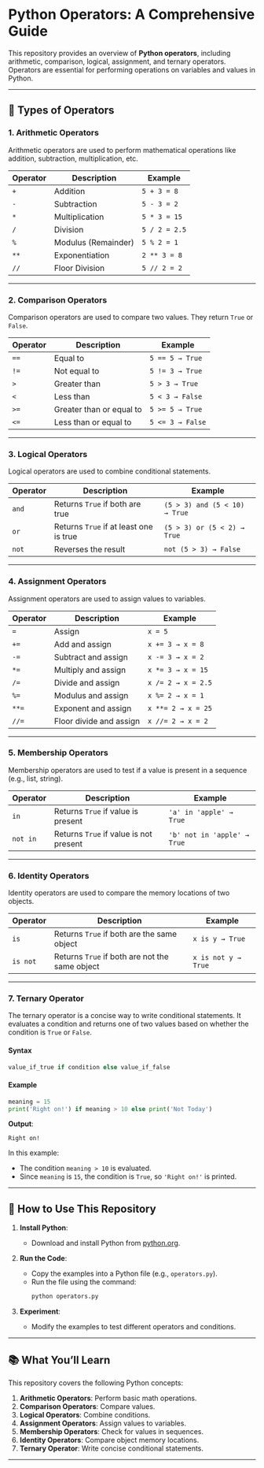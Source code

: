 # **Python Operators: A Comprehensive Guide**  
This repository provides an overview of **Python operators**, including arithmetic, comparison, logical, assignment, and ternary operators. Operators are essential for performing operations on variables and values in Python.  

---

## **📜 Types of Operators**  

### **1. Arithmetic Operators**  
Arithmetic operators are used to perform mathematical operations like addition, subtraction, multiplication, etc.  

| Operator | Description          | Example       |
|----------|----------------------|---------------|
| `+`      | Addition             | `5 + 3 = 8`   |
| `-`      | Subtraction          | `5 - 3 = 2`   |
| `*`      | Multiplication       | `5 * 3 = 15`  |
| `/`      | Division             | `5 / 2 = 2.5` |
| `%`      | Modulus (Remainder)  | `5 % 2 = 1`   |
| `**`     | Exponentiation       | `2 ** 3 = 8`  |
| `//`     | Floor Division       | `5 // 2 = 2`  |

---

### **2. Comparison Operators**  
Comparison operators are used to compare two values. They return `True` or `False`.  

| Operator | Description                  | Example         |
|----------|------------------------------|-----------------|
| `==`     | Equal to                     | `5 == 5 → True` |
| `!=`     | Not equal to                 | `5 != 3 → True` |
| `>`      | Greater than                 | `5 > 3 → True`  |
| `<`      | Less than                    | `5 < 3 → False` |
| `>=`     | Greater than or equal to     | `5 >= 5 → True` |
| `<=`     | Less than or equal to        | `5 <= 3 → False`|

---

### **3. Logical Operators**  
Logical operators are used to combine conditional statements.  

| Operator | Description                          | Example                          |
|----------|--------------------------------------|----------------------------------|
| `and`    | Returns `True` if both are true      | `(5 > 3) and (5 < 10) → True`    |
| `or`     | Returns `True` if at least one is true | `(5 > 3) or (5 < 2) → True`     |
| `not`    | Reverses the result                  | `not (5 > 3) → False`            |

---

### **4. Assignment Operators**  
Assignment operators are used to assign values to variables.  

| Operator | Description              | Example          |
|----------|--------------------------|------------------|
| `=`      | Assign                   | `x = 5`          |
| `+=`     | Add and assign           | `x += 3 → x = 8` |
| `-=`     | Subtract and assign      | `x -= 3 → x = 2` |
| `*=`     | Multiply and assign      | `x *= 3 → x = 15`|
| `/=`     | Divide and assign        | `x /= 2 → x = 2.5`|
| `%=`     | Modulus and assign       | `x %= 2 → x = 1` |
| `**=`    | Exponent and assign      | `x **= 2 → x = 25`|
| `//=`    | Floor divide and assign  | `x //= 2 → x = 2` |

---

### **5. Membership Operators**  
Membership operators are used to test if a value is present in a sequence (e.g., list, string).  

| Operator | Description                          | Example                  |
|----------|--------------------------------------|--------------------------|
| `in`     | Returns `True` if value is present   | `'a' in 'apple' → True`  |
| `not in` | Returns `True` if value is not present | `'b' not in 'apple' → True` |

---

### **6. Identity Operators**  
Identity operators are used to compare the memory locations of two objects.  

| Operator | Description                          | Example                  |
|----------|--------------------------------------|--------------------------|
| `is`     | Returns `True` if both are the same object | `x is y → True`       |
| `is not` | Returns `True` if both are not the same object | `x is not y → True` |

---

### **7. Ternary Operator**  
The ternary operator is a concise way to write conditional statements. It evaluates a condition and returns one of two values based on whether the condition is `True` or `False`.  

#### **Syntax**  
```python
value_if_true if condition else value_if_false
```  

#### **Example**  
```python
meaning = 15
print('Right on!') if meaning > 10 else print('Not Today')
```  

**Output**:  
```
Right on!
```  

In this example:  
- The condition `meaning > 10` is evaluated.  
- Since `meaning` is `15`, the condition is `True`, so `'Right on!'` is printed.  

---

## **🚀 How to Use This Repository**  
1. **Install Python**:  
   - Download and install Python from [python.org](https://www.python.org/).  

2. **Run the Code**:  
   - Copy the examples into a Python file (e.g., `operators.py`).  
   - Run the file using the command:  
     ```bash
     python operators.py
     ```  

3. **Experiment**:  
   - Modify the examples to test different operators and conditions.  

---

## **📚 What You’ll Learn**  
This repository covers the following Python concepts:  
1. **Arithmetic Operators**: Perform basic math operations.  
2. **Comparison Operators**: Compare values.  
3. **Logical Operators**: Combine conditions.  
4. **Assignment Operators**: Assign values to variables.  
5. **Membership Operators**: Check for values in sequences.  
6. **Identity Operators**: Compare object memory locations.  
7. **Ternary Operator**: Write concise conditional statements.  

---

